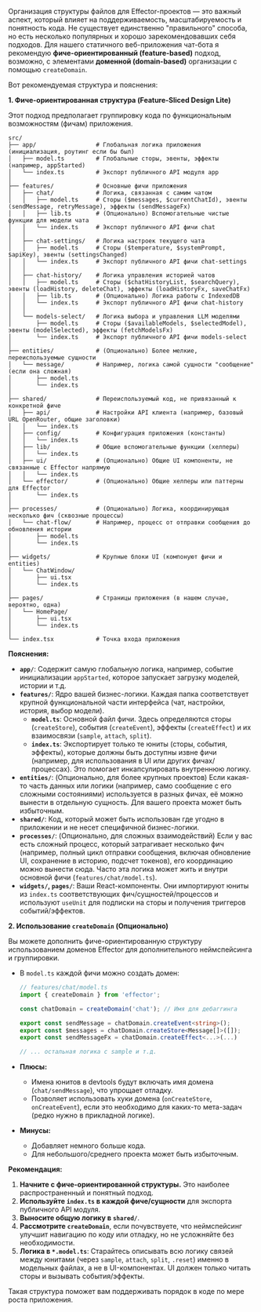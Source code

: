 Организация структуры файлов для Effector-проектов — это важный аспект, который влияет на поддерживаемость, масштабируемость и понятность кода. Не существует единственно "правильного" способа, но есть несколько популярных и хорошо зарекомендовавших себя подходов. Для нашего статичного веб-приложения чат-бота я рекомендую **фиче-ориентированный (feature-based)** подход, возможно, с элементами **доменной (domain-based)** организации с помощью `createDomain`.

Вот рекомендуемая структура и пояснения:

**1. Фиче-ориентированная структура (Feature-Sliced Design Lite)**

Этот подход предполагает группировку кода по функциональным возможностям (фичам) приложения.

```
src/
├── app/                 # Глобальная логика приложения (инициализация, роутинг если бы был)
│   ├── model.ts         # Глобальные сторы, эвенты, эффекты (например, appStarted)
│   └── index.ts         # Экспорт публичного API модуля app
│
├── features/            # Основные фичи приложения
│   ├── chat/            # Логика, связанная с самим чатом
│   │   ├── model.ts     # Сторы ($messages, $currentChatId), эвенты (sendMessage, retryMessage), эффекты (sendMessageFx)
│   │   ├── lib.ts       # (Опционально) Вспомогательные чистые функции для модели чата
│   │   └── index.ts     # Экспорт публичного API фичи chat
│   │
│   ├── chat-settings/   # Логика настроек текущего чата
│   │   ├── model.ts     # Сторы ($temperature, $systemPrompt, $apiKey), эвенты (settingsChanged)
│   │   └── index.ts     # Экспорт публичного API фичи chat-settings
│   │
│   ├── chat-history/    # Логика управления историей чатов
│   │   ├── model.ts     # Сторы ($chatHistoryList, $searchQuery), эвенты (loadHistory, deleteChat), эффекты (loadHistoryFx, saveChatFx)
│   │   ├── lib.ts       # (Опционально) Логика работы с IndexedDB
│   │   └── index.ts     # Экспорт публичного API фичи chat-history
│   │
│   └── models-select/   # Логика выбора и управления LLM моделями
│       ├── model.ts     # Сторы ($availableModels, $selectedModel), эвенты (modelSelected), эффекты (fetchModelsFx)
│       └── index.ts     # Экспорт публичного API фичи models-select
│
├── entities/            # (Опционально) Более мелкие, переиспользуемые сущности
│   └── message/         # Например, логика самой сущности "сообщение" (если она сложная)
│       ├── model.ts
│       └── index.ts
│
├── shared/              # Переиспользуемый код, не привязанный к конкретной фиче
│   ├── api/             # Настройки API клиента (например, базовый URL OpenRouter, общие заголовки)
│   │   └── index.ts
│   ├── config/          # Конфигурация приложения (константы)
│   │   └── index.ts
│   ├── lib/             # Общие вспомогательные функции (хелперы)
│   │   └── index.ts
│   ├── ui/              # (Опционально) Общие UI компоненты, не связанные с Effector напрямую
│   │   └── index.ts
│   └── effector/        # (Опционально) Общие хелперы или паттерны для Effector
│       └── index.ts
│
├── processes/           # (Опционально) Логика, координирующая несколько фич (сквозные процессы)
│   └── chat-flow/       # Например, процесс от отправки сообщения до обновления истории
│       ├── model.ts
│       └── index.ts
│
├── widgets/             # Крупные блоки UI (компонуют фичи и entities)
│   └── ChatWindow/
│       ├── ui.tsx
│       └── index.ts
│
├── pages/               # Страницы приложения (в нашем случае, вероятно, одна)
│   └── HomePage/
│       ├── ui.tsx
│       └── index.ts
│
└── index.tsx            # Точка входа приложения
```

**Пояснения:**

- **`app/`**: Содержит самую глобальную логика, например, событие инициализации `appStarted`, которое запускает загрузку моделей, истории и т.д.
- **`features/`**: Ядро вашей бизнес-логики. Каждая папка соответствует крупной функциональной части интерфейса (чат, настройки, история, выбор модели).
  - **`model.ts`**: Основной файл фичи. Здесь определяются сторы (`createStore`), события (`createEvent`), эффекты (`createEffect`) и их взаимосвязи (`sample`, `attach`, `split`).
  - **`index.ts`**: Экспортирует только те юниты (сторы, события, эффекты), которые должны быть доступны извне фичи (например, для использования в UI или других фичах/процессах). Это помогает инкапсулировать внутреннюю логику.
- **`entities/`**: (Опционально, для более крупных проектов) Если какая-то часть данных или логики (например, само сообщение с его сложными состояниями) используется в разных фичах, её можно вынести в отдельную сущность. Для вашего проекта может быть избыточным.
- **`shared/`**: Код, который может быть использован где угодно в приложении и не несет специфичной бизнес-логики.
- **`processes/`**: (Опционально, для сложных взаимодействий) Если у вас есть сложный процесс, который затрагивает несколько фич (например, полный цикл отправки сообщения, включая обновление UI, сохранение в историю, подсчет токенов), его координацию можно вынести сюда. Часто эта логика может жить и внутри основной фичи (`features/chat/model.ts`).
- **`widgets/`, `pages/`**: Ваши React-компоненты. Они импортируют юниты из `index.ts` соответствующих фич/сущностей/процессов и используют `useUnit` для подписки на сторы и получения триггеров событий/эффектов.

**2. Использование `createDomain` (Опционально)**

Вы можете дополнить фиче-ориентированную структуру использованием доменов Effector для дополнительного неймспейсинга и группировки.

- В `model.ts` каждой фичи можно создать домен:

  ```typescript
  // features/chat/model.ts
  import { createDomain } from 'effector';

  const chatDomain = createDomain('chat'); // Имя для дебаггинга

  export const sendMessage = chatDomain.createEvent<string>();
  export const $messages = chatDomain.createStore<Message[]>([]);
  export const sendMessageFx = chatDomain.createEffect<...>(...)

  // ... остальная логика с sample и т.д.
  ```

- **Плюсы:**
  - Имена юнитов в devtools будут включать имя домена (`chat/sendMessage`), что упрощает отладку.
  - Позволяет использовать хуки домена (`onCreateStore`, `onCreateEvent`), если это необходимо для каких-то мета-задач (редко нужно в прикладной логике).
- **Минусы:**
  - Добавляет немного больше кода.
  - Для небольшого/среднего проекта может быть избыточным.

**Рекомендация:**

1.  **Начните с фиче-ориентированной структуры.** Это наиболее распространенный и понятный подход.
2.  **Используйте `index.ts` в каждой фиче/сущности** для экспорта публичного API модуля.
3.  **Выносите общую логику в `shared/`**.
4.  **Рассмотрите `createDomain`**, если почувствуете, что неймспейсинг улучшит навигацию по коду или отладку, но не усложняйте без необходимости.
5.  **Логика в `*.model.ts`**: Старайтесь описывать всю логику связей между юнитами (через `sample`, `attach`, `split`, `.reset`) именно в модельных файлах, а не в UI-компонентах. UI должен только читать сторы и вызывать события/эффекты.

Такая структура поможет вам поддерживать порядок в коде по мере роста приложения.

